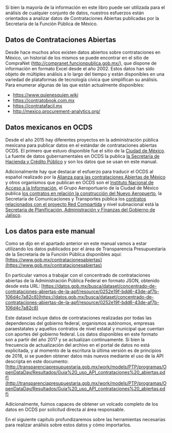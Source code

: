 Si bien la mayoría de la información en este libro puede ser utilizada para el análisis de cualquier conjunto de datos, nuestros esfuerzos  están orientados a analizar datos de Contrataciones Abiertas publicadas por la Secretaría de la Función Pública de México.

## Datos de Contrataciones Abiertas
Desde hace muchos años existen datos abiertos sobre contrataciones en México, un historial de los mismos se puede encontrar en el sitio de CompraNet (http://compranet.funcionpublica.gob.mx/), que dispone de información en formato Excel desde el año 2002. Estos datos han sido objeto de múltiples análisis a lo largo del tiempo y están disponibles en una variedad de plataformas de tecnología cívica que simplifican su análisis. Para enumerar algunas de las que están actualmente disponibles:
* https://www.quienesquien.wiki
* https://contratobook.com.mx
* https://contratafacil.mx
* http://mexico.procurement-analytics.org/

## Datos mexicanos en OCDS
Desde el año 2015 hay diferentes proyectos en la administración pública mexicana para publicar datos en el estándar de contrataciones abiertas OCDS. El primero que estuvo disponible fue el sitio de la [Ciudad de México](http://www.contratosabiertos.cdmx.gob.mx/contratos). La fuente de datos gubernamentales en OCDS la publica [la Secretaría de Hacienda y Crédito Público](https://www.gob.mx/contratacionesabiertas/home) y son los datos que se usan en este manual. 

Adicionalmente hay que destacar el esfuerzo para traducir el OCDS al español realizado por la [Alianza para las contrataciones Abiertas de México](https://www.contratacionesabiertas.mx/) y otros organismos que publican en OCDS son el [Instituto Nacional de Acceso a la Información](http://contratacionesabiertas.inai.org.mx), el Grupo Aeroportuario de la Ciudad de México publica [los contratos en relación la construcción del Nuevo Aeropuerto](https://datos.gob.mx/nuevoaeropuerto/), la Secretaría de Comunicaciones y Transportes pública los [contratos relacionados con el proyecto Red Compartida](https://datos.gob.mx/redcompartida/) y nivel subnacional está la [Secretaria de Planificación, Administración y Finanzas del Gobierno de Jalisco](https://contratacionesabiertas.jalisco.gob.mx/contratosabiertos/). 

## Los datos para este manual
Como se dijo en el apartado anterior en este manual vamos a estar utilizando los datos publicados por el área de Transparencia Presupuestaria de la Secretaría de la Función Pública disponibles aquí: [https://www.gob.mx/contratacionesabiertas](https://www.gob.mx/contratacionesabiertas)

En particular vamos a trabajar con el concentrado de contrataciones abiertas de la Administración Pública Federal en formato JSON, obtenido desde esta URL: [https://datos.gob.mx/busca/dataset/concentrado-de-contrataciones-abiertas-de-la-apf/resource/0252e19f-bdd6-43de-af7b-106d4c7a82c8](https://datos.gob.mx/busca/dataset/concentrado-de-contrataciones-abiertas-de-la-apf/resource/0252e19f-bdd6-43de-af7b-106d4c7a82c8)

Este dataset incluye datos de contrataciones realizadas por todas las dependencias del gobierno federal, organismos autónomos, empresas paraestatales y aquellos contratos de nivel estatal y municipal que cuentan con aportes del gobierno federal. Los datos disponibles en este formato son a partir del año 2017 y se actualizan continuamente. Si bien la frecuencia de actualización del archivo en el portal de datos no está explicitada, y al momento de la escritura la última versión es de principios de 2018, si se pueden obtener datos más nuevos mediante el uso de la API descripta en este documento: [http://transparenciapresupuestaria.gob.mx/work/models/PTP/programas/OpenDataDay/Resultados/Guia%20_uso_API_contrataciones%20_abiertas.pdf](http://transparenciapresupuestaria.gob.mx/work/models/PTP/programas/OpenDataDay/Resultados/Guia%20_uso_API_contrataciones%20_abiertas.pdf)

Adicionalmente, fuimos capaces de obtener un volcado completo de los datos en OCDS por solicitud directa al área responsable.

En el siguiente capítulo profundizaremos sobre las herramientas necesarias para realizar análisis sobre estos datos y cómo importarlos.
